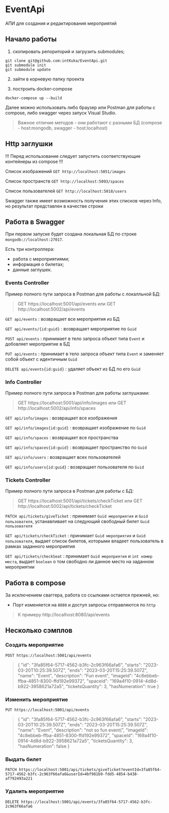 # EventApi

АПИ для создания и редактирования мероприятий

## Начало работы
1. скопировать репоpиторий и загрузить submodules;
  ```
  git clone git@github.com:intKuka/EventApi.git
  git submodule init
  git submodule update
  ```
2. зайти в корневую папку проекта

3. построить docker-compose
```
docker-compose up --build
```

Далее можно использовать либо браузер или Postman для работы с compose, либо swagger через запуск Visual Studio.
> Важное отличие методов - они работают с разными БД (compose - host:mongodb, swagger - host:localhost)

## Http заглушки
!!! Перед использование следует запустить соответствующие контейнеры из compose !!!

Список изображений `GET http://localhost:5051/images`

Список пространств `GET http://localhost:5093/spaces`

Список пользователей `GET http://localhost:5018/users`

Swagger также имеет возможность получения этих списков через Info, но результат представлен в качестве строки

## Работа в Swagger
При первом запуске будет создана локальная БД по строке `mongodb://localhost:27017`.

Есть три контроллера:
- работа с мероприятиями;
- информация о билетах;
- данные заглушек.

### Events Controller
Пример полного пути запроса в Postman для работы с локалльной БД:
> GET https://localhost:5001/api/events
или
> GET http://localhost:5002/api/events

`GET api/events` : возвращает все мероприятия из БД

`GET api/events/{id:guid}` : возвращает мероприятие по `Guid`

`POST api/events` : принимает в тело запроса объект типа `Event` и добовляет мероприятие в БД

`PUT api/events` : принимает в тело запроса объект типа `Event` и заменяет собой объект с идентичным `Guid`

`DELETE api/events{id:guid}` : удаляет объект из БД по его `Guid`

### Info Controller
Пример полного пути запроса в Postman для работы заглушками:
> GET https://localhost:5001/api/info/images
или
> GET http://localhost:5002/api/info/spaces

`GET api/info/images` : возвращает все изображения

`GET api/info/images{id:guid}` : возвращает изображение по `Guid`

`GET api/info/spaces` : возвращает все пространства

`GET api/info/spaces{id:guid}` : возвращает пространство по `Guid`

`GET api/info/users` : возвращает всех пользователей

`GET api/info/users{id:guid}` : возвращает пользователя по `Guid`

### Tickets Controller
Пример полного пути запроса в Postman для работы с БД:
> GET https://localhost:5001/api/tickets/checkTicket
или
> GET http://localhost:5002/api/tickets/checkTicket

`PATCH api/tickets/giveTicket` : принимает `Guid мероприятия` и `Guid пользователя`, устанавливает на следующий свободный билет `Guid пользователя`

`GET api/tickets/checkTicket` : принимает `Guid мероприятия` и `Guid пользователя`, выдает список билетов, которыми владеет пользователь в рамках заданного мероприятия

`GET api/tickets/checkSeat` : принимает `Guid мероприятия` и `int номер места`, выдает `boolean` о том свободно ли данное место на заданном мероприятии

## Работа в compose
За исключением сваггера, работа со ссылками остается прежней, но:
- Порт изменяется на `8080` и доступ запросы отправляются по `http`

> К примеру http://localhost:8080/api/events

## Несколько сэмплов
### Создать мероприятие
`POST https://localhost:5001/api/events`

> { "id": "3fa85f64-5717-4562-b3fc-2c963f66afa6", "starts": "2023-03-20T10:25:39.507Z", "ends": "2023-03-20T15:25:39.507Z", "name": "Event", "description": "Fun event", "imageId": "4c8ebbeb-ffba-4851-8300-ffd192e99372", "spaceId": "169a4f10-0914-4d8d-b922-3958621a72a5", "ticketsQuantity": 3, "hasNumeration": true }

### Изменить мероприятие
`PUT https://localhost:5001/api/events`

> { "id": "3fa85f64-5717-4562-b3fc-2c963f66afa6", "starts": "2023-03-20T10:25:39.507Z", "ends": "2023-03-20T15:25:39.507Z", "name": "Event", "description": "not so fun event(", "imageId": "4c8ebbeb-ffba-4851-8300-ffd192e99372", "spaceId": "169a4f10-0914-4d8d-b922-3958621a72a5", "ticketsQuantity": 3, "hasNumeration": false }

### Выдать билет
`PATCH https://localhost:5001/api/tickets/giveTicket?eventId=3fa85f64-5717-4562-b3fc-2c963f66afa6&userId=4bf981b9-fdd5-4854-b438-af792493a221`

### Удалить мероприятие
`DELETE https://localhost:5001/api/events/3fa85f64-5717-4562-b3fc-2c963f66afa6`
